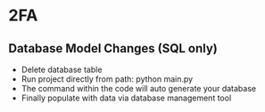 # 2FA

## Database Model Changes (SQL only)

- Delete database table
- Run project directly from path: python main.py
- The command within the code will auto generate your database
- Finally populate with data via database management tool